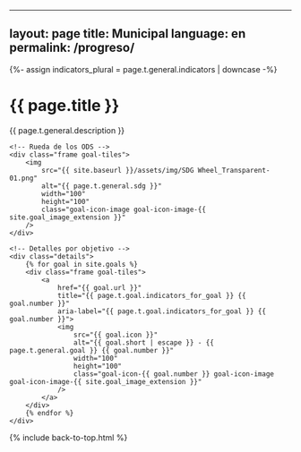 ----
layout: page
title: Municipal
language: en
permalink: /progreso/
---

{%- assign indicators_plural = page.t.general.indicators | downcase -%}

<div class="container">
    <!-- Título y descripción del progreso -->
    <div class="header">
        <h1>{{ page.title }}</h1>
        <p>{{ page.t.general.description }}</p>
    </div>

    <!-- Rueda de los ODS -->
    <div class="frame goal-tiles">
        <img 
            src="{{ site.baseurl }}/assets/img/SDG Wheel_Transparent-01.png" 
            alt="{{ page.t.general.sdg }}" 
            width="100" 
            height="100" 
            class="goal-icon-image goal-icon-image-{{ site.goal_image_extension }}" 
        />
    </div>

    <!-- Detalles por objetivo -->
    <div class="details">
        {% for goal in site.goals %}
        <div class="frame goal-tiles">
            <a 
                href="{{ goal.url }}" 
                title="{{ page.t.goal.indicators_for_goal }} {{ goal.number }}" 
                aria-label="{{ page.t.goal.indicators_for_goal }} {{ goal.number }}">
                <img 
                    src="{{ goal.icon }}" 
                    alt="{{ goal.short | escape }} - {{ page.t.general.goal }} {{ goal.number }}" 
                    width="100" 
                    height="100" 
                    class="goal-icon-{{ goal.number }} goal-icon-image goal-icon-image-{{ site.goal_image_extension }}"
                />
            </a>
        </div>
        {% endfor %}
    </div>
</div>

{% include back-to-top.html %}
